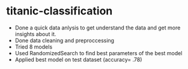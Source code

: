 # titanic-classification

- Done a quick data anlysis to get understand the data and get more insights about it.
- Done data cleaning and preproccessing 
- Tried 8 models
- Used RandomizedSearch to find best parameters of the best model
- Applied best model on test dataset (accuracy= .78)
